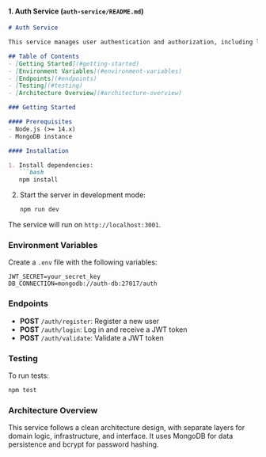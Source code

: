 #### 1. **Auth Service (`auth-service/README.md`)**

```markdown
# Auth Service

This service manages user authentication and authorization, including login, registration, and JWT generation.

## Table of Contents
- [Getting Started](#getting-started)
- [Environment Variables](#environment-variables)
- [Endpoints](#endpoints)
- [Testing](#testing)
- [Architecture Overview](#architecture-overview)

### Getting Started

#### Prerequisites
- Node.js (>= 14.x)
- MongoDB instance

#### Installation

1. Install dependencies:
   ```bash
   npm install
   ```

2. Start the server in development mode:
   ```bash
   npm run dev
   ```

The service will run on `http://localhost:3001`.

### Environment Variables

Create a `.env` file with the following variables:

```plaintext
JWT_SECRET=your_secret_key
DB_CONNECTION=mongodb://auth-db:27017/auth
```

### Endpoints

- **POST** `/auth/register`: Register a new user
- **POST** `/auth/login`: Log in and receive a JWT token
- **POST** `/auth/validate`: Validate a JWT token

### Testing

To run tests:

```bash
npm test
```

### Architecture Overview

This service follows a clean architecture design, with separate layers for domain logic, infrastructure, and interface. It uses MongoDB for data persistence and bcrypt for password hashing.
